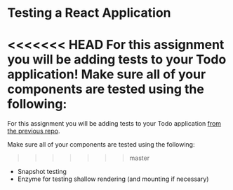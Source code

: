 # Testing a React Application

<<<<<<< HEAD
For this assignment you will be adding tests to your Todo application! Make sure all of your components are tested using the following:
=======
For this assignment you will be adding tests to your Todo application [from the previous repo](https://github.com/rithmschool/react_exercises/tree/master/02-props-state-component-architecture/react-components).

 Make sure all of your components are tested using the following:
>>>>>>> master

- Snapshot testing
- Enzyme for testing shallow rendering (and mounting if necessary)
